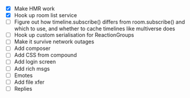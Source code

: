 * [x] Make HMR work
* [x] Hook up room list service
* [ ] Figure out how timeline.subscribe() differs from room.subscribe() and which to use, and whether to cache timelines like multiverse does
* [ ] Hook up custom serialisation for ReactionGroups
* [ ] Make it survive network outages
* [ ] Add composer
* [ ] Add CSS from compound
* [ ] Add login screen
* [ ] Add rich msgs
* [ ] Emotes
* [ ] Add file xfer
* [ ] Replies
